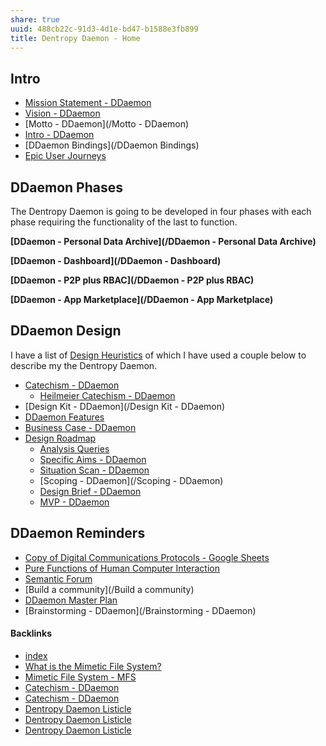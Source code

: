 ```yaml
---
share: true
uuid: 488cb22c-91d3-4d1e-bd47-b1588e3fb899
title: Dentropy Daemon - Home
---
```

## Intro

* [Mission Statement - DDaemon](/49651cdb-2917-4c0e-b237-0ef9db099384)
* [Vision - DDaemon](/d6c7b9d4-1ce5-4661-9040-28be18e457ca)
* [Motto - DDaemon](/Motto - DDaemon)
* [Intro - DDaemon](/3aac9f98-9264-4093-8402-be32de0295cb)
* [DDaemon Bindings](/DDaemon Bindings)
* [Epic User Journeys](/c81f0da9-8d82-4176-8458-cfb3d06924c4)

## DDaemon Phases

The Dentropy Daemon is going to be developed in four phases with each phase requiring the functionality of the last to function.

**[DDaemon - Personal Data Archive](/DDaemon - Personal Data Archive)**

**[DDaemon - Dashboard](/DDaemon - Dashboard)**

**[DDaemon - P2P plus RBAC](/DDaemon - P2P plus RBAC)**

**[DDaemon - App Marketplace](/DDaemon - App Marketplace)**

## DDaemon Design

I have a list of [Design Heuristics](/5e01e1ef-4aa4-491d-8ac3-8f0343201a97) of which I have used a couple below to describe my the Dentropy Daemon.

* [Catechism - DDaemon](/89182d9f-ab57-497c-96c6-0aff10c6724d)
	* [Heilmeier Catechism -  DDaemon](/57b016eb-5704-449d-875a-7a228770b576)
* [Design Kit - DDaemon](/Design Kit - DDaemon)
* [DDaemon Features](/6ec01842-ee57-4594-a47c-c7c33bed4c36)
* [Business Case - DDaemon](/1eeef5ad-72cd-4f62-8c70-951927108dd2)
* [Design Roadmap](/71dc6153-9d1b-493d-9c44-e804b26f0c15)
	* [Analysis Queries](/92a22ef8-5137-47e9-a48a-ece9720f6169)
	* [Specific Aims - DDaemon](/d6321a61-0b6f-49f7-b537-0476879dad25)
	* [Situation Scan - DDaemon](/ce95a2c6-06de-4289-bd97-a94257439970)
	* [Scoping - DDaemon](/Scoping - DDaemon)
	* [Design Brief - DDaemon](/702312c0-e3ed-464f-bc49-beb2de1169b6)
	* [MVP - DDaemon](/1f11a496-ebd1-4a2f-b286-44e27e792258)

## DDaemon Reminders

* [Copy of Digital Communications Protocols - Google Sheets](https://docs.google.com/spreadsheets/d/1moR2wTGfnuqf3x6neTOxMTHb33bewkiFnJLUR2BrGFM/edit#gid=0)
* [Pure Functions of Human Computer Interaction](/57db9cf5-4b35-4cff-af63-25d6da569ca3)
* [Semantic Forum](/b1c652df-6eb9-4e60-9bb5-c94c972ba35a)
* [Build a community](/Build a community)
* [DDaemon Master Plan](/58fef7f0-c9dc-44b3-949f-1c034bc24cf2)
* [Brainstorming - DDaemon](/Brainstorming - DDaemon)



#### Backlinks

* [index](/146656b4-573a-4e42-8f00-239ab29eac3b)
* [What is the Mimetic File System?](/d6bc0e0e-54f2-4389-a143-3bb60f8daa61)
* [Mimetic File System - MFS](/174ec832-c137-4d44-b581-3e552e0c047e)
* [Catechism - DDaemon](/89182d9f-ab57-497c-96c6-0aff10c6724d)
* [Catechism - DDaemon](/89182d9f-ab57-497c-96c6-0aff10c6724d)
* [Dentropy Daemon Listicle](/15c66694-3dc9-4115-afb8-887a6e52ffea)
* [Dentropy Daemon Listicle](/15c66694-3dc9-4115-afb8-887a6e52ffea)
* [Dentropy Daemon Listicle](/15c66694-3dc9-4115-afb8-887a6e52ffea)